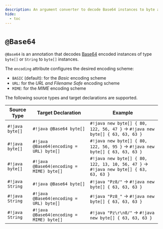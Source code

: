 ```yaml
---
description: An argument converter to decode Base64 instances to byte arrays
hide:
  - toc
---
```


# `@Base64`

`@Base64` is an annotation that decodes [Base64](https://en.wikipedia.org/wiki/Base64) encoded instances of type
`byte[]` or `String` to `byte[]` instances.

The `encoding` attribute configures the desired encoding scheme:

* `BASIC` (default): for the _Basic_ encoding scheme
* `URL`: for the _URL and Filename Safe_ encoding scheme
* `MIME`: for the _MIME_ encoding scheme

The following source types and target declarations are supported.

| Source Type     | Target Declaration                       | Example                                                                              |
|-----------------|------------------------------------------|--------------------------------------------------------------------------------------|
| `#!java byte[]` | `#!java @Base64 byte[]`                  | `#!java new byte[] { 80, 122, 56, 47 }` → `#!java new byte[] { 63, 63, 63 }`         |
| `#!java byte[]` | `#!java @Base64(encoding = URL) byte[]`  | `#!java new byte[] { 80, 122, 56, 95 }` → `#!java new byte[] { 63, 63, 63 }`         |
| `#!java byte[]` | `#!java @Base64(encoding = MIME) byte[]` | `#!java new byte[] { 80, 122, 13, 10, 56, 47 }` → `#!java new byte[] { 63, 63, 63 }` |
| `#!java String` | `#!java @Base64 byte[]`                  | `#!java "Pz8/"` → `#!java new byte[] { 63, 63, 63 }`                                 |
| `#!java String` | `#!java @Base64(encoding = URL) byte[]`  | `#!java "Pz8_"` → `#!java new byte[] { 63, 63, 63 }`                                 |
| `#!java String` | `#!java @Base64(encoding = MIME) byte[]` | `#!java "Pz\r\n8/"` → `#!java new byte[] { 63, 63, 63 }`                             |
